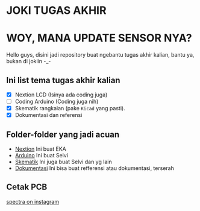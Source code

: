 # JOKI TUGAS AKHIR #

# WOY, MANA UPDATE SENSOR NYA? #

Hello guys, disini jadi repository buat ngebantu tugas akhir kalian, bantu ya, bukan di jokiin -_-

## Ini list tema tugas akhir kalian ##
* [x] Nextion LCD (Isinya ada coding juga)
* [ ] Coding Arduino (Coding juga nih)
* [x] Skematik rangkaian (pake `Kicad` yang pasti).
* [x] Dokumentasi dan referensi

## Folder-folder yang jadi acuan ##
* [Nextion](./Nextion/) Ini buat EKA 
* [Arduino](./Arduino/) Ini buat Selvi
* [Skematik](./Kicad/) Ini juga buat Selvi dan yg lain
* [Dokumentasi](./doc/) Ini bisa buat refferensi atau dokumentasi, terserah

## Cetak PCB ##
[spectra on instagram](https://www.instagram.com/spectra_pcb/?hl=en)
